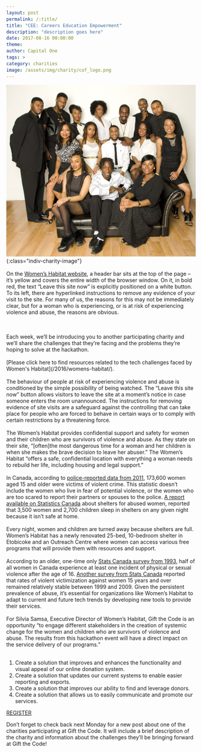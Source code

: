 ```yaml
---
layout: post
permalink: /:title/
title: "CEE: Careers Education Empowerment"
description: "description goes here"
date: 2017-08-16 00:00:00
theme:
author: Capital One
tags: >
category: charities
image: /assets/img/charity/cof_logo.png
---
```

![CEE](/assets/img/charity/CEE_Charity_Photo.jpeg){:class="indiv-charity-image"}
<br/>
<br/>
On the <a href="https://womenshabitat.ca/" target="_blank">Women’s Habitat website</a>, a header bar sits at the top of the page – 
it’s yellow and covers the entire width of the browser window. On it, in bold red, the text “Leave this site now” is explicitly 
positioned on a white button. To its left, there are hyperlinked instructions to remove any evidence of your visit to the site. 
For many of us, the reasons for this may not be immediately clear, but for a woman who is experiencing, or is at risk of experiencing 
violence and abuse, the reasons are obvious.
<!--more-->
<br />
<br />
Each week, we’ll be introducing you to another participating charity and we’ll share the challenges that they’re facing and the problems they’re hoping to solve at the hackathon. 
<br />
<br />
[Please click here to find resources related to the tech challenges faced by Women's Habitat](/2016/womens-habitat/).
<br />
<br />
The behaviour of people at risk of experiencing violence and abuse is conditioned by the simple possibility of being watched. 
The “Leave this site now” button allows visitors to leave the site at a moment’s notice in case someone enters the room unannounced. 
The instructions for removing evidence of site visits are a safeguard against the controlling that can take place for people who are 
forced to behave in certain ways or to comply with certain restrictions by a threatening force. 
<br />
<br />
The Women’s Habitat provides confidential support and safety for women and their children who are survivors of violence and abuse. 
As they state on their site, “[often]the most dangerous time for a woman and her children is when she makes the brave decision to 
leave her abuser.” The Women’s Habitat “offers a safe, confidential location with everything a woman needs to rebuild her life, 
including housing and legal support.”
<br />
<br />
In Canada, according to <a href="http://womenshabitat.ca/wp-content/uploads/2013/12/StatisticalTrends.pdf">police-reported data from 2011</a>,
173,600 women aged 15 and older were victims of violent crime. This statistic doesn’t include the women who live in fear of potential violence, 
or the women who are too scared to report their partners or spouses to the police. 
<a href="http://www.statcan.gc.ca/pub/85-002-x/2015001/article/14207-eng.htm">A report available on Statistics Canada</a> about shelters for 
abused women, reported that 3,500 women and 2,700 children sleep in shelters on any given night because it isn’t safe at home. 
<br />
<br />
Every night, women and children are turned away because shelters are full. Women’s Habitat has a newly renovated 25-bed, 10-bedroom shelter 
in Etobicoke and an Outreach Centre where women can access various free programs that will provide them with resources and support.
<br />
<br />
According to an older, one-time only <a href="http://www23.statcan.gc.ca/imdb/p2SV.pl?Function=getSurvey&SDDS=3896&Item_Id=1712">Stats Canada 
survey from 1993</a>, half of all women in Canada experience at least one incident of physical or sexual violence after the age of 16. 
<a href="http://www.gov.nl.ca/vpi/facts/VAW_EN_Fact Sheet_VAW_in_Canada.pdf">Another survey from Stats Canada</a> reported that rates of 
violent victimization against women 15 years and over remained relatively stable between 1999 and 2009. Given the persistent prevalence of 
abuse, it’s essential for organizations like Women’s Habitat to adapt to current and future tech trends by developing new tools to provide their services.
<br />
<br />
For Silvia Samsa, Executive Director of Women’s Habitat, Gift the Code is an opportunity “to engage different stakeholders in the creation 
of systemic change for the women and children who are survivors of violence and abuse. The results from this hackathon event will have a 
direct impact on the service delivery of our programs.”
<br />
<br />
<ol>
<li>Create a solution that improves and enhances the functionality and visual appeal of our online donation system.</li>
<li>Create a solution that updates our current systems to enable easier reporting and exports. </li>
<li>Create a solution that improves our ability to find and leverage donors.</li>
<li>Create a solution that allows us to easily communicate and promote our services.</li>
<!-- li>Create a new tool for Women’s Habitat to provide their outreach services to women who require their support.</li -->
</ol>
<div class="center link"><a href="https://www.hackworks.com/giftthecode" class="register-now">REGISTER</a></div>

Don’t forget to check back next Monday for a new post about one of the charities participating at Gift the Code. It will include a brief description of the charity and information about the challenges they’ll be bringing forward at Gift the Code! 
